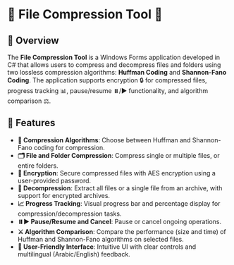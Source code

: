 # 📁 File Compression Tool 🔗

## 🚀 Overview  
The **File Compression Tool** is a Windows Forms application developed in C# that allows users to compress and decompress files and folders using two lossless compression algorithms: **Huffman Coding** and **Shannon-Fano Coding**. The application supports encryption 🔒 for compressed files, progress tracking 📊, pause/resume ⏸️/▶️ functionality, and algorithm comparison ⚖️.

## 🌟 Features
- **🔧 Compression Algorithms**: Choose between Huffman and Shannon-Fano coding for compression.
- **🗂️ File and Folder Compression**: Compress single or multiple files, or entire folders.
- **🔐 Encryption**: Secure compressed files with AES encryption using a user-provided password.
- **🧾 Decompression**: Extract all files or a single file from an archive, with support for encrypted archives.
- **📈 Progress Tracking**: Visual progress bar and percentage display for compression/decompression tasks.
- **⏸️▶️ Pause/Resume and Cancel**: Pause or cancel ongoing operations.
- **⚔️ Algorithm Comparison**: Compare the performance (size and time) of Huffman and Shannon-Fano algorithms on selected files.
- **🙌 User-Friendly Interface**: Intuitive UI with clear controls and multilingual (Arabic/English) feedback.
